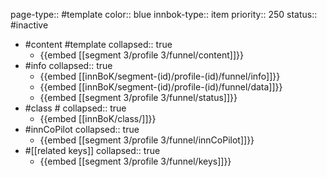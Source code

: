page-type:: #template
color:: blue
innbok-type:: item
priority:: 250
status:: #inactive

- #content #template
  collapsed:: true
	- {{embed [[segment 3/profile 3/funnel/content]]}}
- #info
  collapsed:: true
	- {{embed [[innBoK/segment-(id)/profile-(id)/funnel/info]]}}
	- {{embed [[innBoK/segment-(id)/profile-(id)/funnel/data]]}}
	- {{embed [[segment 3/profile 3/funnel/status]]}}
- #class #
  collapsed:: true
	- {{embed [[innBoK/class/]]}}
- #innCoPilot
  collapsed:: true
	- {{embed [[segment 3/profile 3/funnel/innCoPilot]]}}
- #[[related keys]]
  collapsed:: true
	- {{embed [[segment 3/profile 3/funnel/keys]]}}


